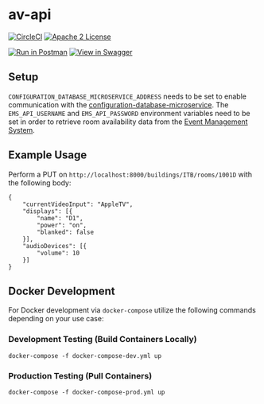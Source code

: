 # av-api
[![CircleCI](https://img.shields.io/circleci/project/byuoitav/av-api.svg)](https://circleci.com/gh/byuoitav/av-api) [![Apache 2 License](https://img.shields.io/hexpm/l/plug.svg)](https://raw.githubusercontent.com/byuoitav/av-api/master/LICENSE)

[![Run in Postman](https://run.pstmn.io/button.svg)](https://app.getpostman.com/run-collection/dd1b2c873b3eff5a4ca7) [![View in Swagger](http://jessemillar.github.io/view-in-swagger-button/button.svg)](http://byuoitav.github.io/swagger-ui/?url=https://raw.githubusercontent.com/byuoitav/av-api/master/swagger.json)

## Setup
`CONFIGURATION_DATABASE_MICROSERVICE_ADDRESS` needs to be set to enable communication with the [configuration-database-microservice](https://github.com/byuoitav/configuration-database-microservice). The `EMS_API_USERNAME` and `EMS_API_PASSWORD` environment variables need to be set in order to retrieve room availability data from the [Event Management System](https://emsweb.byu.edu/VirtualEMS/BrowseForSpace.aspx).

## Example Usage
Perform a PUT on `http://localhost:8000/buildings/ITB/rooms/1001D` with the following body:
```
{
	"currentVideoInput": "AppleTV",
	"displays": [{
		"name": "D1",
		"power": "on",
		"blanked": false
	}],
	"audioDevices": [{
		"volume": 10
	}]
}
```

## Docker Development
For Docker development via `docker-compose` utilize the following commands depending on your use case:

### Development Testing (Build Containers Locally)
```
docker-compose -f docker-compose-dev.yml up
```

### Production Testing (Pull Containers)
```
docker-compose -f docker-compose-prod.yml up
```

